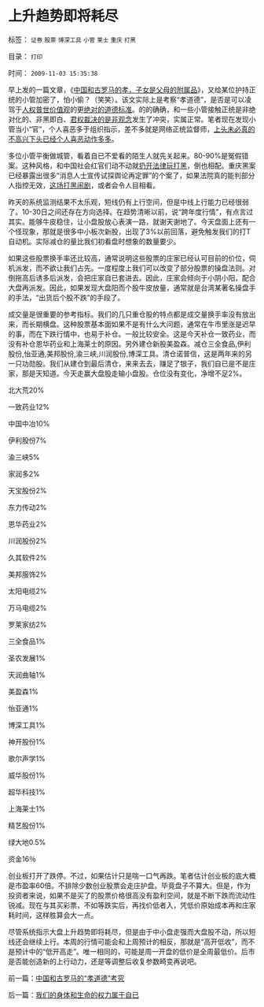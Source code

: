 # 上升趋势即将耗尽

标签： `证券` `股票` `博深工具` `小管` `莱士` `重庆` `打黑` 

目录： `打印`

时间： `2009-11-03 15:35:38`

早上发的一篇文章，《[中国和古罗马的孝，子女是父母的附属品](../../../2009/11/3/中国和古罗马的“孝道德”考究.md)》，又给某位护持正统的小管加密了，怕小偷？（笑笑）。该文实际上是考察“孝道德”，是否是可以凌驾于[人权普世价值观](../../../2009/7/14/为人民服务体现的正是人权普世的价值观.md)的更[绝对的道德标准](http://darthvad.blog.sohu.com/112211203.html)。的的确确，和一些小管接触正统是非绝对化的、非黑即白、[君权裁决的是非观念](../../../2009/3/25/中国式诡辩：疑证从有，君权裁决.md)发生了冲突，实属正常。笔者现在发现小管当小“官”，个人喜恶多于组织指示，差不多就是网络正统监督师，[上头未必真的不高兴下头已经个人喜恶动作多多](../../../2009/10/27/上头也许不高兴，下头人就难做.md)。

多位小管平衡做城管，看着自已不爱看的陌生人就先关起来。80-90%是冤假错案。这种风格，和中国社会红官们动不动就[扔开法律玩打黑](../../../2009/10/11/可以定制的打黑.md)，倒也相配。重庆黑案已经暴露出很多“消息人士宣传试探舆论再定罪”的个案了，如果法院真的能判部分人指控无效，[这场打黑闹剧](../../../2009/9/17/老百姓，巨款，仇富，弱肉强食，垄断和黑社会.md)，或者会令人目相看。

昨天的系统监测结果不太乐观，短线仍有上行空间，但是中线上行能力已经很弱了。10-30日之间还存在方向选择。在趋势清晰以前，说“跨年度行情”，有点言过其实。能够牛皮稳住，让小盘股放心表演一路，就谢天谢地了。今天盘面上还有一个怪现象，那就是很多中小板次新股，出现了3%以前回落，避免触发我们的打T自动机。实际减仓的量比我们初看盘时想象的数量要少。

如果这些股票换手率还比较高，通常说明这些股票的庄家已经认可目前的价位，伺机派发，而不欲让我们占先。一度程度上我们可以改变了部分股票的操盘法则。对倒拖高后诱多后派发，会把庄家自已套进去。因此，庄家会倾向于小阴小阳，配合大盘再派发。因此，如果发现大盘阳而个股牛皮放量，通常就是台湾某著名操盘手的手法，“出货后个股不跌”的手段了。

成交量是很重要的参考指标。我们的几只重仓股的特点都是成交量换手率没有放出来，而长期横盘。这种股票基本面如果不是有什么大问题，通常在牛市里涨是迟早的事，而在下跌行情中，也易于补仓。一般比较安全。这是今天补仓一致药业，而没有补仓恩华药业和上海莱士的原因。另外建仓新股美盈森。减仓三全食品,伊利股份,怡亚通,美邦股份,渝三峡,川润股份,博深工具。清仓诺普信，这是两年来的另一只功勋股。我们从建仓到最后清仓，来来去去，赚足了银子，我们自已是不是庄家，那是天知道。今天走赢大盘股走输小盘股。仓位没有变化，净增不足2%。

北大荒20%

一致药业12%

中国中冶10%

伊利股份7%

渝三峡5%

家润多2%

天宝股份2%

东力传动2%

恩华药业2%

川润股份2%

久其软件2%

美邦服饰2%

太阳电缆2%

万马电缆2%

罗莱家纺2%

三全食品1%

圣农发展1%

天润曲轴1%

美盈森1%

怡亚通1%

博深工具1%

神开股份1%

歌尔声学1%

威华股份1%

超华科技1%

上海莱士1%

精艺股份1%

绿大地0.5%

资金16％

创业板打开了跌停。不过，如果估计只是喘一口气再跌。笔者估计创业板的底大概是市盈率60倍。不排除少数创业股票会走庄护盘。毕竟盘子不算大。但是，作为投资者来说，如果不是买了的股票价格很高没有盈利空间，就是不断下跌而流动性锐减。现在与其买彩票，不如等跌实后，再找价低者入，凭低价原始成本再和庄家耗时间，这样胜算会大一点。

尽管系统指示大盘上升趋势即将耗尽，但是由于中小盘走强而大盘股不动，所以短线还会继续上行。本周的行情可能会和上周预计的相反，那就是“高开低收”，而不是预计中的“低开高走”。唯一相同的，可能是周一开盘的低价是全周最低价。后市是否能创造新的上行动力，还是等调整后收复参数畸变再说吧。



前一篇：[中国和古罗马的“孝道德”考究](../../../2009/11/3/中国和古罗马的“孝道德”考究.md)

后一篇：[我们的身体和生命的权力属于自已](../../../2009/11/3/我们的身体和生命的权力属于自已.md)